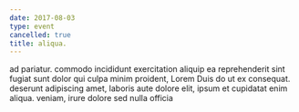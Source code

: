 ```yaml
---
date: 2017-08-03
type: event
cancelled: true
title: aliqua.
---
```

ad pariatur. commodo incididunt exercitation aliquip ea reprehenderit sint fugiat sunt dolor qui culpa minim proident, Lorem Duis do ut ex consequat. deserunt adipiscing amet, laboris aute dolore elit, ipsum et cupidatat enim aliqua. veniam, irure dolore sed nulla officia